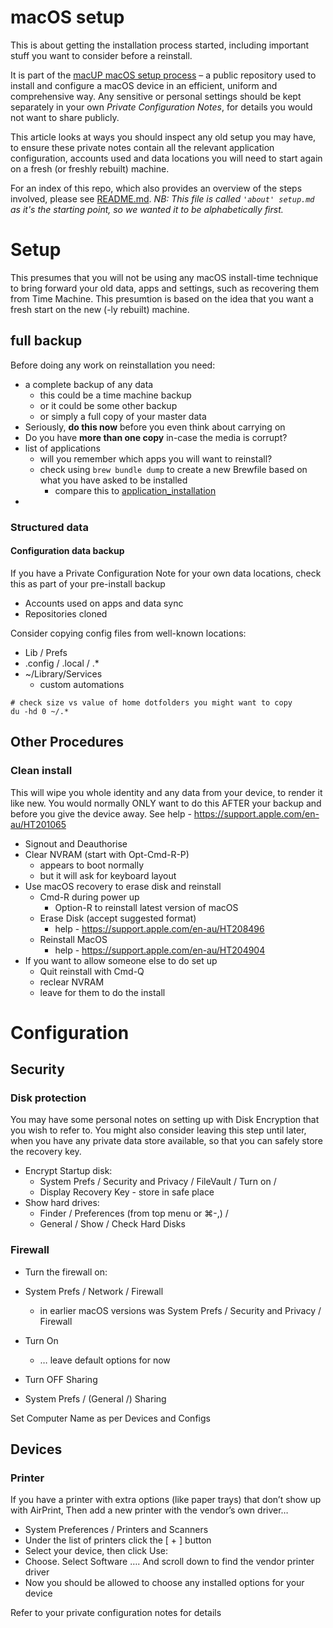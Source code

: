 # macOS setup

This is about getting the installation process started, 
including important stuff you want to consider before a reinstall.

It is part of the [macUP macOS setup process](https://github.com/artmg/macUP/) – a public repository 
used to install and configure a macOS device in an efficient, uniform and comprehensive way. Any sensitive or personal settings should be kept separately in your own *Private Configuration Notes*, for details you would not want to share publicly. 

This article looks at ways you should 
inspect any old setup you may have, to 
ensure these private notes contain all 
the relevant application configuration, 
accounts used and data locations 
you will need to start again on a fresh (or freshly rebuilt) machine.

For an index of this repo,
which also provides an overview of the steps involved, please see [README.md](https://github.com/artmg/macUP/blob/main/README.md). _NB: This file is called `'about' setup.md` as it's the starting point, so we wanted it to be alphabetically first._


# Setup

This presumes that you will not be using any macOS install-time technique to bring forward your old data, apps and settings, such as recovering them from Time Machine. This presumtion is based on the idea that you want a fresh start on the new (-ly rebuilt) machine. 

## full backup

Before doing any work on reinstallation you need:

* a complete backup of any data
	* this could be a time machine backup
	* or it could be some other backup 
	* or simply a full copy of your master data
* Seriously, **do this now** before you even think about carrying on
* Do you have **more than one copy** in-case the media is corrupt?
* list of applications
	* will you remember which apps you will want to reinstall?
	* check using `brew bundle dump` to create a new Brewfile based on what you have asked to be installed
		* compare this to [application_installation](application_installation.md)
* 

### Structured data

#### Configuration data backup

If you have a Private Configuration Note for your own data locations, check this as part of your pre-install backup

* Accounts used on apps and data sync
* Repositories cloned

Consider copying config files from well-known locations:

* Lib / Prefs
* .config / .local / .*
* ~/Library/Services
	* custom automations

```
# check size vs value of home dotfolders you might want to copy
du -hd 0 ~/.*
```

## Other Procedures

### Clean install

This will wipe you whole identity and any data 
from your device, to render it like new. 
You would normally ONLY want to do this AFTER your backup 
and before you give the device away. 
See help - https://support.apple.com/en-au/HT201065

* Signout and Deauthorise
* Clear NVRAM (start with Opt-Cmd-R-P)
	* appears to boot normally
	* but it will ask for keyboard layout
* Use macOS recovery to erase disk and reinstall
	* Cmd-R during power up 
		* Option-R to reinstall latest version of macOS
	* Erase Disk (accept suggested format)
		* help - https://support.apple.com/en-au/HT208496
	* Reinstall MacOS
		* help - https://support.apple.com/en-au/HT204904
* If you want to allow someone else to do set up
	* Quit reinstall with Cmd-Q
	* reclear NVRAM
	* leave for them to do the install



# Configuration

## Security

### Disk protection

You may have some personal notes on setting up with Disk Encryption that you wish to refer to. You might also consider leaving this step until later, when you have any private data store available, so that you can safely store the recovery key.

* Encrypt Startup disk: 
	* System Prefs / Security and Privacy / FileVault / Turn on /
	* Display Recovery Key - store in safe place
* Show hard drives: 
	* Finder / Preferences (from top menu or ⌘-,) / 
	* General / Show / Check Hard Disks 
 
### Firewall

* Turn the firewall on: 
* System Prefs / Network / Firewall
	* in earlier macOS versions was System Prefs / Security and Privacy / Firewall
* Turn On 
	* … leave default options for now

* Turn OFF Sharing
* System Prefs / (General /) Sharing

Set Computer Name as per Devices and Configs

## Devices 

### Printer

If you have a printer with extra options (like paper trays) that don’t show up with AirPrint, 
Then add a new printer with the vendor’s own driver…

* System Preferences / Printers and Scanners 
* Under the list of printers click the [ + ] button
* Select your device, then click Use: 
* Choose. Select Software ….  And scroll down to find the vendor printer driver
* Now you should be allowed to choose any installed options for your device

Refer to your private configuration notes for details


